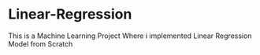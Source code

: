 # Linear-Regression

This is a Machine Learning Project Where i implemented Linear Regression Model from Scratch
